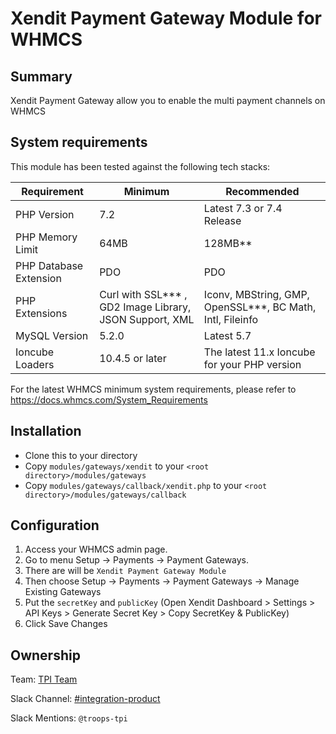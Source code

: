 # Xendit Payment Gateway Module for WHMCS #

## Summary ##	

Xendit Payment Gateway allow you to enable the multi payment channels on WHMCS

## System requirements
This module has been tested against the following tech stacks:

| Requirement            | Minimum                                                     | Recommended                                                       |
|------------------------|-------------------------------------------------------------|-------------------------------------------------------------------|
| PHP Version            | 7.2                                                         | Latest 7.3 or 7.4 Release                                         |
| PHP Memory Limit       | 64MB                                                        | 128MB**                                                           |
| PHP Database Extension | PDO                                                         | PDO                                                               |
| PHP Extensions         | Curl with SSL*** , GD2 Image Library, JSON Support, XML 	  | Iconv, MBString, GMP, OpenSSL***, BC Math, Intl, Fileinfo 	 |
| MySQL Version          | 5.2.0                                                       | Latest 5.7                                                        |
| Ioncube Loaders        | 10.4.5 or later                                             | The latest 11.x Ioncube for your PHP version                      |

For the latest WHMCS minimum system requirements, please refer to
https://docs.whmcs.com/System_Requirements

## Installation ##
- Clone this to your directory
- Copy `modules/gateways/xendit` to your `<root directory>/modules/gateways`
- Copy `modules/gateways/callback/xendit.php` to your `<root directory>/modules/gateways/callback`

## Configuration ##
1. Access your WHMCS admin page.
2. Go to menu Setup -> Payments -> Payment Gateways.
3. There are will be `Xendit Payment Gateway Module`
4. Then choose Setup -> Payments -> Payment Gateways -> Manage Existing Gateways
5. Put the `secretKey` and `publicKey` (Open Xendit Dashboard > Settings > API Keys > Generate Secret Key > Copy SecretKey & PublicKey)
6. Click Save Changes

## Ownership

Team: [TPI Team](https://www.draw.io/?state=%7B%22ids%22:%5B%221Vk1zqYgX2YqjJYieQ6qDPh0PhB2yAd0j%22%5D,%22action%22:%22open%22,%22userId%22:%22104938211257040552218%22%7D)

Slack Channel: [#integration-product](https://xendit.slack.com/messages/integration-product)

Slack Mentions: `@troops-tpi`
